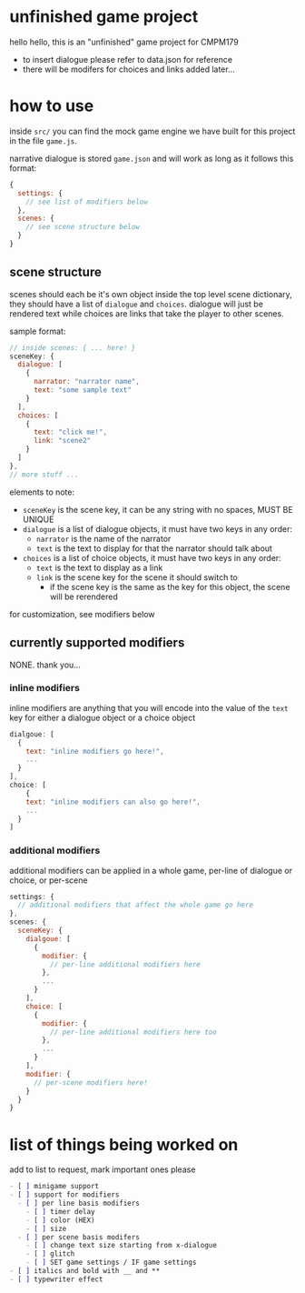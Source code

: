 # unfinished game project

hello hello, this is an "unfinished" game project for CMPM179

- to insert dialogue please refer to data.json for reference
- there will be modifers for choices and links added later...

# how to use

inside `src/` you can find the mock game engine we have built for this project in the file `game.js`. 

narrative dialogue is stored `game.json` and will work as long as it follows this format:

```js
{
  settings: {
    // see list of modifiers below
  },
  scenes: {
    // see scene structure below
  }
}
```
## scene structure

scenes should each be it's own object inside the top level scene dictionary, they should have a list of `dialogue` and `choices`. dialogue will just be rendered text while choices are links that take the player to other scenes.

sample format:

```js
// inside scenes: { ... here! }
sceneKey: {
  dialogue: [
    {
      narrator: "narrator name",
      text: "some sample text"
    }
  ],
  choices: [
    {
      text: "click me!",
      link: "scene2"
    }
  ]
},
// more stuff ...
```

elements to note:
- `sceneKey` is the scene key, it can be any string with no spaces, MUST BE UNIQUE
- `dialogue` is a list of dialogue objects, it must have two keys in any order:
  - `narrator` is the name of the narrator
  - `text` is the text to display for that the narrator should talk about
- `choices` is a list of choice objects, it must have two keys in any order:
  - `text` is the text to display as a link
  - `link` is the scene key for the scene it should switch to
    - if the scene key is the same as the key for this object, the scene will be rerendered

for customization, see modifiers below

## currently supported modifiers

NONE. thank you...

### inline modifiers

inline modifiers are anything that you will encode into the value of the `text` key for either a dialogue object or a choice object

```js
dialgoue: [
  {
    text: "inline modifiers go here!",
    ...
  }
],
choice: [
    {
    text: "inline modifiers can also go here!",
    ...
  }
]
```

### additional modifiers

additional modifiers can be applied in a whole game, per-line of dialogue or choice, or per-scene

```js
settings: {
  // additional modifiers that affect the whole game go here
},
scenes: {
  sceneKey: {
    dialgoue: [
      {
        modifier: {
          // per-line additional modifiers here
        },
        ...
      }
    ],
    choice: [
      {
        modifier: {
          // per-line additional modifiers here too
        },
        ...
      }
    ],
    modifier: {
      // per-scene modifiers here!
    }
  }
}
```

# list of things being worked on

add to list to request, mark important ones please

```md
- [ ] minigame support
- [ ] support for modifiers
  - [ ] per line basis modifiers
    - [ ] timer delay
    - [ ] color (HEX)
    - [ ] size
  - [ ] per scene basis modifers
    - [ ] change text size starting from x-dialogue
    - [ ] glitch
    - [ ] SET game settings / IF game settings
- [ ] italics and bold with __ and **
- [ ] typewriter effect
```